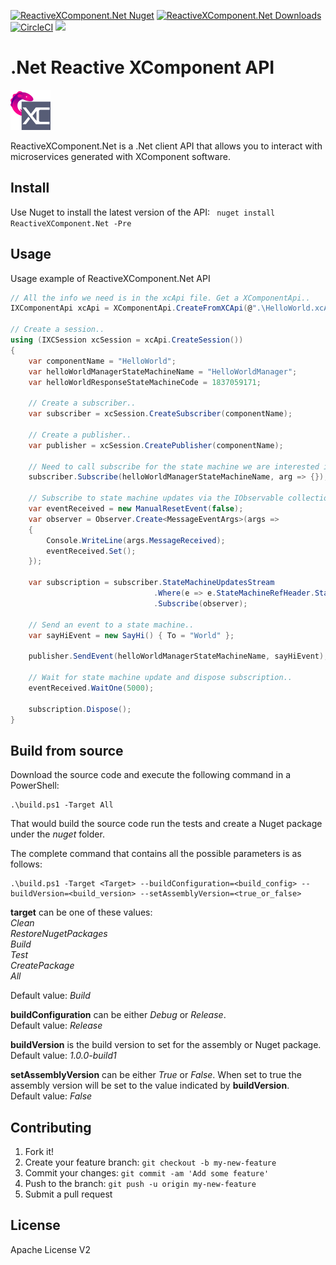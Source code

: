 
[![ReactiveXComponent.Net Nuget](https://img.shields.io/nuget/v/ReactiveXComponent.Net.svg)](https://www.nuget.org/packages/ReactiveXComponent.Net)  [![ReactiveXComponent.Net Downloads](https://img.shields.io/nuget/dt/ReactiveXComponent.Net.svg)](https://www.nuget.org/packages/ReactiveXComponent.Net) [![CircleCI](https://circleci.com/gh/fle-bach/ReactiveXComponent.Net.svg?style=svg)](https://circleci.com/gh/fle-bach/ReactiveXComponent.Net) [![](http://slack.xcomponent.com/badge.svg)](http://slack.xcomponent.com/)

# .Net Reactive XComponent API

<img src="logo.png" width="64" height="64" />

ReactiveXComponent.Net is a .Net client API that allows you to interact with microservices generated with XComponent software.

## Install

Use Nuget to install the latest version of the API:
``` nuget install ReactiveXComponent.Net -Pre```

## Usage

Usage example of ReactiveXComponent.Net API
```csharp
// All the info we need is in the xcApi file. Get a XComponentApi..
IXComponentApi xcApi = XComponentApi.CreateFromXCApi(@".\HelloWorld.xcApi");

// Create a session..
using (IXCSession xcSession = xcApi.CreateSession())
{
    var componentName = "HelloWorld";
    var helloWorldManagerStateMachineName = "HelloWorldManager";
    var helloWorldResponseStateMachineCode = 1837059171;

    // Create a subscriber..
    var subscriber = xcSession.CreateSubscriber(componentName);

    // Create a publisher..
    var publisher = xcSession.CreatePublisher(componentName);

    // Need to call subscribe for the state machine we are interested in..
    subscriber.Subscribe(helloWorldManagerStateMachineName, arg => {});

    // Subscribe to state machine updates via the IObservable collection..
    var eventReceived = new ManualResetEvent(false);
    var observer = Observer.Create<MessageEventArgs>(args =>
    {
        Console.WriteLine(args.MessageReceived);
        eventReceived.Set();
    });

    var subscription = subscriber.StateMachineUpdatesStream
                                .Where(e => e.StateMachineRefHeader.StateMachineCode == helloWorldResponseStateMachineCode)
                                .Subscribe(observer);

    // Send an event to a state machine..
    var sayHiEvent = new SayHi() { To = "World" };

    publisher.SendEvent(helloWorldManagerStateMachineName, sayHiEvent);

    // Wait for state machine update and dispose subscription..
    eventReceived.WaitOne(5000);

    subscription.Dispose();
}
```

## Build from source
Download the source code and execute the following command in a PowerShell:
``` 
.\build.ps1 -Target All
```
That would build the source code run the tests and create a Nuget package under the *nuget* folder.

The complete command that contains all the possible parameters is as follows:
``` 
.\build.ps1 -Target <Target> --buildConfiguration=<build_config> --buildVersion=<build_version> --setAssemblyVersion=<true_or_false>
```

**target** can be one of these values:   
*Clean*  
*RestoreNugetPackages*  
*Build*  
*Test*  
*CreatePackage*  
*All*  

Default value: *Build*

**buildConfiguration** can be either *Debug* or *Release*.  
Default value: *Release* 

**buildVersion** is the build version to set for the assembly or Nuget package.  
Default value: *1.0.0-build1*

**setAssemblyVersion** can be either *True* or *False*. When set to true the assembly version will be set to the value indicated by **buildVersion**.  
Default value: *False*

## Contributing
1. Fork it!
2. Create your feature branch: `git checkout -b my-new-feature`
3. Commit your changes: `git commit -am 'Add some feature'`
4. Push to the branch: `git push -u origin my-new-feature`
5. Submit a pull request

## License
Apache License V2


